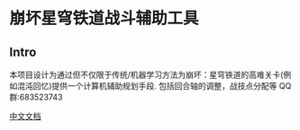 # 崩坏星穹铁道战斗辅助工具

## Intro

本项目设计为通过但不仅限于传统/机器学习方法为崩坏：星穹铁道的高难关卡(例如混沌回忆)提供一个计算机辅助规划手段.
包括回合轴的调整，战技点分配等
QQ群:683523743

[中文文档](https://srba.readthedocs.io/en/latest/index.html)